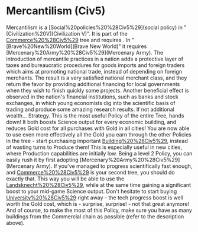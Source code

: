 # Mercantilism (Civ5)

Mercantilism is a [Social%20policies%20%28Civ5%29](social policy) in "[Civilization%20V](Civilization V)". It is part of the [Commerce%20%28Civ5%29](Commerce) tree and requires . In "[Brave%20New%20World](Brave New World)" it requires [Mercenary%20Army%20%28Civ5%29](Mercenary Army).
The introduction of mercantile practices in a nation adds a protective layer of taxes and bureaucratic procedures for goods imports and foreign traders which aims at promoting national trade, instead of depending on foreign merchants. The result is a very satisfied national merchant class, and they return the favor by providing additional financing for local governments when they wish to finish quickly some projects. Another beneficial effect is observed in the nation's financial institutions, such as banks and stock exchanges, in which young economists dig into the scientific basis of trading and produce some amazing research results. If not additional wealth...
Strategy.
This is the most useful Policy of the entire Tree, hands down! It both boosts Science output for every economic building, and reduces Gold cost for all purchases with Gold in all cities! You are now able to use even more effectively all the Gold you earn through the other Policies in the tree - start purchasing important [Building%20%28Civ5%29](Buildings), instead of wasting turns to Produce them! This is especially useful in new cities, where Production capabilities are initially low. 
Being a level 2 Policy, you can easily rush it by first adopting [Mercenary%20Army%20%28Civ5%29](Mercenary Army). If you've managed to progress scientifically fast enough, and [Commerce%20%28Civ5%29](Commerce) is your second tree, you should do exactly that. This way you will be able to use the [Landsknecht%20%28Civ5%29](Landsknechts), while at the same time gaining a significant boost to your mid-game Science output. Don't hesitate to start buying [University%20%28Civ5%29](Universities) right away - the tech progress boost is well worth the Gold cost, which is - surprise, surprise! - not that great anymore!
And of course, to make the most of this Policy, make sure you have as many buildings from the Commercial chain as possible (refer to the description above). 